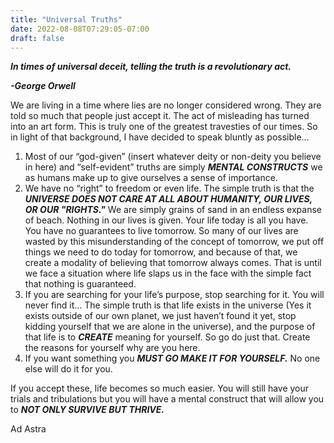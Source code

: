 ```yaml
---
title: "Universal Truths"
date: 2022-08-08T07:29:05-07:00
draft: false
---
```



<script async src="https://pagead2.googlesyndication.com/pagead/js/adsbygoogle.js?client=ca-pub-9771345861509030"
     crossorigin="anonymous"></script>


***In times of universal deceit, telling the truth is a revolutionary act.***

***-George Orwell***

We are living in a time where lies are no longer considered wrong. They are told so much that people just accept it. The act of misleading has turned into an art form. This is truly one of the greatest travesties of our times. So in light of that background, I have decided to speak bluntly as possible… 

1. Most of our “god-given” (insert whatever deity or non-deity you believe in here) and “self-evident” truths are simply ***MENTAL CONSTRUCTS*** we as humans make up to give ourselves a sense of importance. 
2. We have no “right” to freedom or even life. The simple truth is that the ***UNIVERSE DOES NOT CARE AT ALL ABOUT HUMANITY, OUR LIVES, OR OUR "RIGHTS."*** We are simply grains of sand in an endless expanse of beach. Nothing in our lives is given. Your life today is all you have. You have no guarantees to live tomorrow. So many of our lives are wasted by this misunderstanding of the concept of tomorrow, we put off things we need to do today for tomorrow, and because of that, we create a modality of believing that tomorrow always comes. That is until we face a situation where life slaps us in the face with the simple fact that nothing is guaranteed. 
3. If you are searching for your life’s purpose, stop searching for it. You will never find it… The simple truth is that life exists in the universe (Yes it exists outside of our own planet, we just haven’t found it yet, stop kidding yourself that we are alone in the universe), and the purpose of that life is to ***CREATE*** meaning for yourself.  So go do just that. Create the reasons for yourself why are you here. 
4. If you want something you ***MUST GO MAKE IT FOR YOURSELF.*** No one else will do it for you. 

If you accept these, life becomes so much easier. You will still have your trials and tribulations but you will have a mental construct that will allow you to ***NOT ONLY SURVIVE BUT THRIVE.***

Ad Astra
